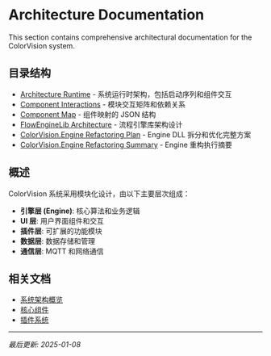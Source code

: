 # Architecture Documentation

This section contains comprehensive architectural documentation for the ColorVision system.

## 目录结构

- [Architecture Runtime](architecture-runtime.md) - 系统运行时架构，包括启动序列和组件交互
- [Component Interactions](component-interactions.md) - 模块交互矩阵和依赖关系
- [Component Map](component-map.json) - 组件映射的 JSON 结构
- [FlowEngineLib Architecture](FlowEngineLib-Architecture.md) - 流程引擎库架构设计
- [ColorVision.Engine Refactoring Plan](ColorVision.Engine-Refactoring-Plan.md) - Engine DLL 拆分和优化完整方案
- [ColorVision.Engine Refactoring Summary](ColorVision.Engine-Refactoring-Summary.md) - Engine 重构执行摘要

## 概述

ColorVision 系统采用模块化设计，由以下主要层次组成：

- **引擎层 (Engine)**: 核心算法和业务逻辑
- **UI 层**: 用户界面组件和交互
- **插件层**: 可扩展的功能模块
- **数据层**: 数据存储和管理
- **通信层**: MQTT 和网络通信

## 相关文档

- [系统架构概览](../introduction/system-architecture/系统架构概览.md)
- [核心组件](../engine-components/Engine组件概览.md)
- [插件系统](../plugins/plugin-management/插件管理.md)

---

*最后更新: 2025-01-08*